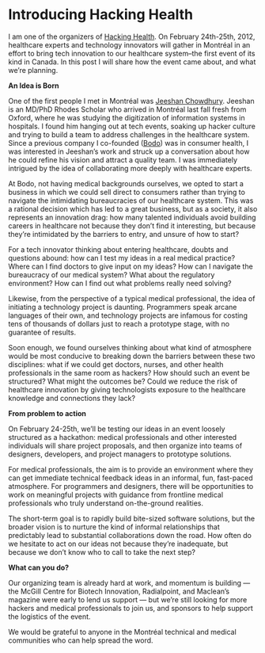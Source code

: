 # Introducing Hacking Health

I am one of the organizers of [Hacking Health](http://www.hackinghealth.ca). On February 24th-25th, 2012, healthcare experts and technology innovators will gather in Montréal in an effort to bring tech innovation to our healthcare system–the first event of its kind in Canada. In this post I will share how the event came about, and what we’re planning.

**An Idea is Born**

One of the first people I met in Montréal was [Jeeshan Chowdhury](http://www.canadianrhodes.org/canadian-scholar-profile?id=48). Jeeshan is an MD/PhD Rhodes Scholar who arrived in Montréal last fall fresh from Oxford, where he was studying the digitization of information systems in hospitals. I found him hanging out at tech events, soaking up hacker culture and trying to build a team to address challenges in the healthcare system. Since a previous company I co-founded ([Bodo](http://www.bodo.ca)) was in consumer health, I was interested in Jeeshan’s work and struck up a conversation about how he could refine his vision and attract a quality team. I was immediately intrigued by the idea of collaborating more deeply with healthcare experts.

At Bodo, not having medical backgrounds ourselves, we opted to start a business in which we could sell direct to consumers rather than trying to navigate the intimidating bureaucracies of our healthcare system. This was a rational decision which has led to a great business, but as a society, it also represents an innovation drag: how many talented individuals avoid building careers in healthcare not because they don’t find it interesting, but because they’re intimidated by the barriers to entry, and unsure of how to start?

For a tech innovator thinking about entering healthcare, doubts and questions abound: how can I test my ideas in a real medical practice? Where can I find doctors to give input on my ideas? How can I navigate the bureaucracy of our medical system? What about the regulatory environment? How can I find out what problems really need solving?

Likewise, from the perspective of a typical medical professional, the idea of initiating a technology project is daunting. Programmers speak arcane languages of their own, and technology projects are infamous for costing tens of thousands of dollars just to reach a prototype stage, with no guarantee of results.

Soon enough, we found ourselves thinking about what kind of atmosphere would be most conducive to breaking down the barriers between these two disciplines: what if we could get doctors, nurses, and other health professionals in the same room as hackers? How should such an event be structured? What might the outcomes be? Could we reduce the risk of healthcare innovation by giving technologists exposure to the healthcare knowledge and connections they lack?

**From problem to action**

On February 24-25th, we’ll be testing our ideas in an event loosely structured as a hackathon: medical professionals and other interested individuals will share project proposals, and then organize into teams of designers, developers, and project managers to prototype solutions.

For medical professionals, the aim is to provide an environment where they can get immediate technical feedback ideas in an informal, fun, fast-paced atmosphere. For programmers and designers, there will be opportunities to work on meaningful projects with guidance from frontline medical professionals who truly understand on-the-ground realities.

The short-term goal is to rapidly build bite-sized software solutions, but the broader vision is to nurture the kind of informal relationships that predictably lead to substantial collaborations down the road. How often do we hesitate to act on our ideas not because they’re inadequate, but because we don’t know who to call to take the next step?

**What can you do?**

Our organizing team is already hard at work, and momentum is building —  the McGill Centre for Biotech Innovation, Radialpoint, and Maclean’s magazine were early to lend us support — but we’re still looking for more hackers and medical professionals to join us, and sponsors to help support the logistics of the event. 

We would be grateful to anyone in the Montréal technical and medical communities who can help spread the word.
